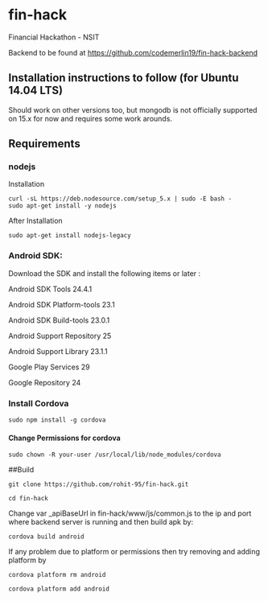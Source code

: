 # fin-hack
Financial Hackathon - NSIT

Backend to be found at https://github.com/codemerlin19/fin-hack-backend

## Installation instructions to follow (for Ubuntu 14.04 LTS)
  Should work on other versions too, but mongodb is not officially supported on 15.x for now and requires some work arounds.

## Requirements

### nodejs
  Installation
  
    curl -sL https://deb.nodesource.com/setup_5.x | sudo -E bash -
    sudo apt-get install -y nodejs
  
  After Installation
  
    sudo apt-get install nodejs-legacy
    
### Android SDK:
  Download the SDK and install the following items or later :
  
  Android SDK Tools	24.4.1
  
  Android SDK Platform-tools	23.1
  
  Android SDK Build-tools	23.0.1
  
  Android Support Repository	25
  
  Android Support Library	23.1.1
  
  Google Play Services	29
  
  Google Repository	24
  
### Install Cordova
    sudo npm install -g cordova
    
  #### Change Permissions for cordova
    sudo chown -R your-user /usr/local/lib/node_modules/cordova
    
##Build
  
    git clone https://github.com/rohit-95/fin-hack.git
  
    cd fin-hack
    
  Change var _apiBaseUrl in  fin-hack/www/js/common.js to the ip and port where backend server is running
  and then build apk by:
    
    cordova build android
    
  If any problem due to platform or permissions then try removing and adding platform by
      
    cordova platform rm android
      
    cordova platform add android
